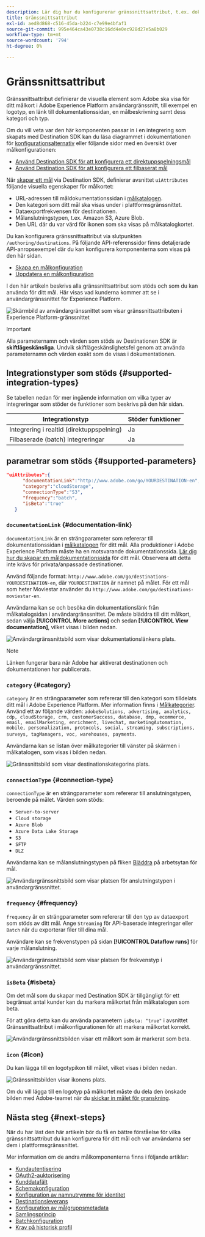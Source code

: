 ```yaml
---
description: Lär dig hur du konfigurerar gränssnittsattribut, t.ex. dokumentationslänken, målkortskategorin och målanslutningstypen och målfrekvensen, för mål som skapats med Destination SDK.
title: Gränssnittsattribut
exl-id: aed8d868-c516-45da-b224-c7e99e4bfaf1
source-git-commit: 995e464ca43e0738c16dd4e0ec928d27e5a8b029
workflow-type: tm+mt
source-wordcount: '794'
ht-degree: 0%

---
```


# Gränssnittsattribut

Gränssnittsattribut definierar de visuella element som Adobe ska visa för ditt målkort i Adobe Experience Platform användargränssnitt, till exempel en logotyp, en länk till dokumentationssidan, en målbeskrivning samt dess kategori och typ.

Om du vill veta var den här komponenten passar in i en integrering som skapats med Destination SDK kan du läsa diagrammet i dokumentationen för [konfigurationsalternativ](../configuration-options.md) eller följande sidor med en översikt över målkonfigurationen:

* [Använd Destination SDK för att konfigurera ett direktuppspelningsmål](../../guides/configure-destination-instructions.md#create-destination-configuration)
* [Använd Destination SDK för att konfigurera ett filbaserat mål](../../guides/configure-file-based-destination-instructions.md#create-destination-configuration)

När [skapar ett mål](../../authoring-api/destination-configuration/create-destination-configuration.md) via Destination SDK, definierar avsnittet `uiAttributes` följande visuella egenskaper för målkortet:

* URL-adressen till måldokumentationssidan i [målkatalogen](../../../catalog/overview.md).
* Den kategori som ditt mål ska visas under i plattformsgränssnittet.
* Dataexportfrekvensen för destinationen.
* Målanslutningstypen, t.ex. Amazon S3, Azure Blob.
* Den URL där du var värd för ikonen som ska visas på målkatalogkortet.

Du kan konfigurera gränssnittsattribut via slutpunkten `/authoring/destinations`. På följande API-referenssidor finns detaljerade API-anropsexempel där du kan konfigurera komponenterna som visas på den här sidan.

* [Skapa en målkonfiguration](../../authoring-api/destination-configuration/create-destination-configuration.md)
* [Uppdatera en målkonfiguration](../../authoring-api/destination-configuration/update-destination-configuration.md)

I den här artikeln beskrivs alla gränssnittsattribut som stöds och som du kan använda för ditt mål. Här visas vad kunderna kommer att se i användargränssnittet för Experience Platform.

![Skärmbild av användargränssnittet som visar gränssnittsattributen i Experience Platform-gränssnittet](../../assets/functionality/destination-configuration/ui-attributes.png)

>[!IMPORTANT]
>
>Alla parameternamn och värden som stöds av Destinationen SDK är **skiftlägeskänsliga**. Undvik skiftlägeskänslighetsfel genom att använda parameternamn och värden exakt som de visas i dokumentationen.

## Integrationstyper som stöds {#supported-integration-types}

Se tabellen nedan för mer ingående information om vilka typer av integreringar som stöder de funktioner som beskrivs på den här sidan.

| Integrationstyp | Stöder funktioner |
|---|---|
| Integrering i realtid (direktuppspelning) | Ja |
| Filbaserade (batch) integreringar | Ja |

## parametrar som stöds {#supported-parameters}

```json
"uiAttributes":{
      "documentationLink":"http://www.adobe.com/go/YOURDESTINATION-en",
      "category":"cloudStorage",
      "connectionType":"S3",
      "frequency":"batch",
      "isBeta":"true"
   }
```

### `documentationLink` {#documentation-link}

`documentationLink` är en strängparameter som refererar till dokumentationssidan i [målkatalogen](../../../catalog/overview.md) för ditt mål. Alla produktioner i Adobe Experience Platform måste ha en motsvarande dokumentationssida. [Lär dig hur du skapar en måldokumentationssida](../../docs-framework/documentation-instructions.md) för ditt mål. Observera att detta inte krävs för privata/anpassade destinationer.

Använd följande format: `http://www.adobe.com/go/destinations-YOURDESTINATION-en`, där `YOURDESTINATION` är namnet på målet. För ett mål som heter Moviestar använder du `http://www.adobe.com/go/destinations-moviestar-en`.

Användarna kan se och besöka din dokumentationslänk från målkatalogsidan i användargränssnittet. De måste bläddra till ditt målkort, sedan välja **[!UICONTROL More actions]** och sedan **[!UICONTROL View documentation]**, vilket visas i bilden nedan.

![Användargränssnittsbild som visar dokumentationslänkens plats.](../../assets/functionality/destination-configuration/ui-attributes-doc-link.png)

>[!NOTE]
>
>Länken fungerar bara när Adobe har aktiverat destinationen och dokumentationen har publicerats.

### `category` {#category}

`category` är en strängparameter som refererar till den kategori som tilldelats ditt mål i Adobe Experience Platform. Mer information finns i [Målkategorier](../../../destination-types.md). Använd ett av följande värden: `adobeSolutions, advertising, analytics, cdp, cloudStorage, crm, customerSuccess, database, dmp, ecommerce, email, emailMarketing, enrichment, livechat, marketingAutomation, mobile, personalization, protocols, social, streaming, subscriptions, surveys, tagManagers, voc, warehouses, payments`.

Användarna kan se listan över målkategorier till vänster på skärmen i målkatalogen, som visas i bilden nedan.

![Gränssnittsbild som visar destinationskategorins plats.](../../assets/functionality/destination-configuration/ui-attributes-category.png)

### `connectionType` {#connection-type}

`connectionType` är en strängparameter som refererar till anslutningstypen, beroende på målet. Värden som stöds: <ul><li>`Server-to-server`</li><li>`Cloud storage`</li><li>`Azure Blob`</li><li>`Azure Data Lake Storage`</li><li>`S3`</li><li>`SFTP`</li><li>`DLZ`</li></ul>

Användarna kan se målanslutningstypen på fliken [Bläddra](../../../ui/destinations-workspace.md#browse) på arbetsytan för mål.

![Användargränssnittsbild som visar platsen för anslutningstypen i användargränssnittet.](../../assets/functionality/destination-configuration/ui-attributes-connection.png)

### `frequency` {#frequency}

`frequency` är en strängparameter som refererar till den typ av dataexport som stöds av ditt mål. Ange `Streaming` för API-baserade integreringar eller `Batch` när du exporterar filer till dina mål.

Användare kan se frekvenstypen på sidan **[!UICONTROL Dataflow runs]** för varje målanslutning.

![Användargränssnittsbild som visar platsen för frekvenstyp i användargränssnittet.](../../assets/functionality/destination-configuration/ui-attributes-frequency.png)

### `isBeta` {#isbeta}

Om det mål som du skapar med Destination SDK är tillgängligt för ett begränsat antal kunder kan du markera målkortet från målkatalogen som beta.

För att göra detta kan du använda parametern `isBeta: "true"` i avsnittet Gränssnittsattribut i målkonfigurationen för att markera målkortet korrekt.

![Användargränssnittsbilden visar ett målkort som är markerat som beta.](../../assets/functionality/destination-configuration/ui-attributes-isbeta.png)

### `icon` {#icon}

Du kan lägga till en logotypikon till målet, vilket visas i bilden nedan.

![Gränssnittsbilden visar ikonens plats.](../../assets/functionality/destination-configuration/ui-attributes-icon.png)

Om du vill lägga till en logotyp på målkortet måste du dela den önskade bilden med Adobe-teamet när du [skickar in målet för granskning](../../guides/submit-destination.md#logo).

## Nästa steg {#next-steps}

När du har läst den här artikeln bör du få en bättre förståelse för vilka gränssnittsattribut du kan konfigurera för ditt mål och var användarna ser dem i plattformsgränssnittet.

Mer information om de andra målkomponenterna finns i följande artiklar:

* [Kundautentisering](customer-authentication.md)
* [OAuth2-auktorisering](oauth2-authorization.md)
* [Kunddatafält](customer-data-fields.md)
* [Schemakonfiguration](schema-configuration.md)
* [Konfiguration av namnutrymme för identitet](identity-namespace-configuration.md)
* [Destinationsleverans](destination-delivery.md)
* [Konfiguration av målgruppsmetadata](audience-metadata-configuration.md)
* [Samlingsprincip](aggregation-policy.md)
* [Batchkonfiguration](batch-configuration.md)
* [Krav på historisk profil](historical-profile-qualifications.md)
